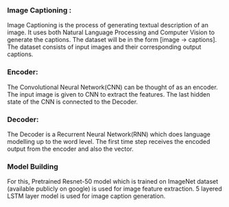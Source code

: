 ### Image Captioning : 
Image Captioning is the process of generating textual description of an image. It uses both Natural Language Processing and Computer Vision to generate the captions. The dataset will be in the form [image → captions]. The dataset consists of input images and their corresponding output captions.

### Encoder:
The Convolutional Neural Network(CNN) can be thought of as an encoder. The input image is given to CNN to extract the features. The last hidden state of the CNN is connected to the Decoder.

### Decoder:
The Decoder is a Recurrent Neural Network(RNN) which does language modelling up to the word level. The first time step receives the encoded output from the encoder and also the <START> vector.

### Model Building
For this, Pretrained Resnet-50 model which is trained on ImageNet dataset (available publicly on google) is used for image feature extraction. 5 layered LSTM layer model is used for image caption generation.
